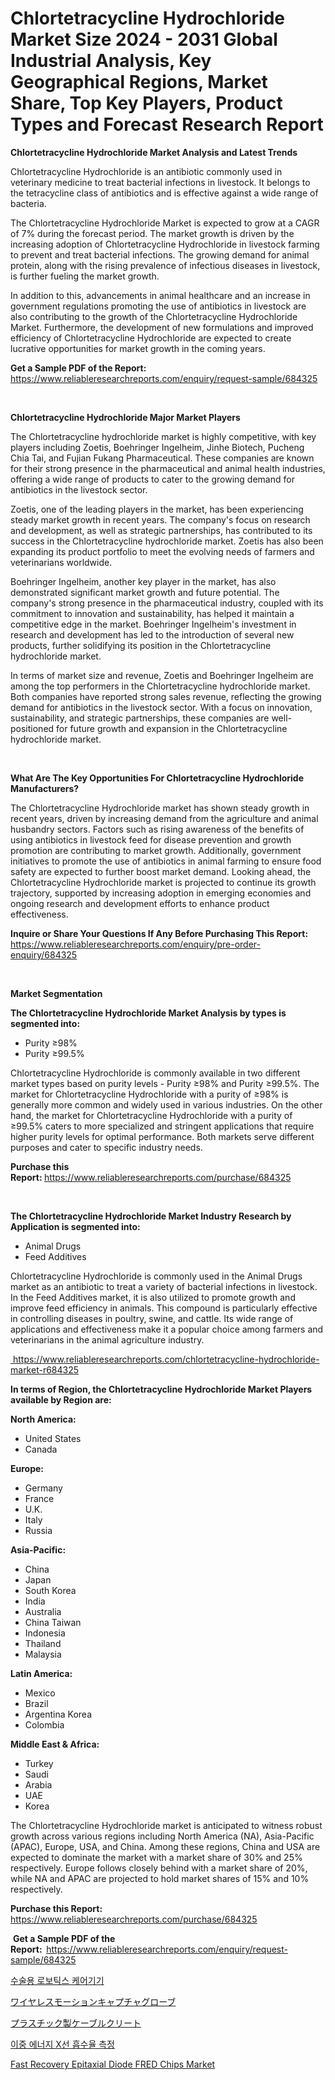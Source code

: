 <p><h1>Chlortetracycline Hydrochloride Market Size 2024 - 2031 Global Industrial Analysis, Key Geographical Regions, Market Share, Top Key Players, Product Types and Forecast Research Report</h1></p><p><strong>Chlortetracycline Hydrochloride Market Analysis and Latest Trends</strong></p>
<p><p>Chlortetracycline Hydrochloride is an antibiotic commonly used in veterinary medicine to treat bacterial infections in livestock. It belongs to the tetracycline class of antibiotics and is effective against a wide range of bacteria.</p><p>The Chlortetracycline Hydrochloride Market is expected to grow at a CAGR of 7% during the forecast period. The market growth is driven by the increasing adoption of Chlortetracycline Hydrochloride in livestock farming to prevent and treat bacterial infections. The growing demand for animal protein, along with the rising prevalence of infectious diseases in livestock, is further fueling the market growth.</p><p>In addition to this, advancements in animal healthcare and an increase in government regulations promoting the use of antibiotics in livestock are also contributing to the growth of the Chlortetracycline Hydrochloride Market. Furthermore, the development of new formulations and improved efficiency of Chlortetracycline Hydrochloride are expected to create lucrative opportunities for market growth in the coming years.</p></p>
<p><strong>Get a Sample PDF of the Report:&nbsp;</strong> <a href="https://www.reliableresearchreports.com/enquiry/request-sample/684325">https://www.reliableresearchreports.com/enquiry/request-sample/684325</a></p>
<p>&nbsp;</p>
<p><strong>Chlortetracycline Hydrochloride Major Market Players</strong></p>
<p><p>The Chlortetracycline hydrochloride market is highly competitive, with key players including Zoetis, Boehringer Ingelheim, Jinhe Biotech, Pucheng Chia Tai, and Fujian Fukang Pharmaceutical. These companies are known for their strong presence in the pharmaceutical and animal health industries, offering a wide range of products to cater to the growing demand for antibiotics in the livestock sector.</p><p>Zoetis, one of the leading players in the market, has been experiencing steady market growth in recent years. The company's focus on research and development, as well as strategic partnerships, has contributed to its success in the Chlortetracycline hydrochloride market. Zoetis has also been expanding its product portfolio to meet the evolving needs of farmers and veterinarians worldwide.</p><p>Boehringer Ingelheim, another key player in the market, has also demonstrated significant market growth and future potential. The company's strong presence in the pharmaceutical industry, coupled with its commitment to innovation and sustainability, has helped it maintain a competitive edge in the market. Boehringer Ingelheim's investment in research and development has led to the introduction of several new products, further solidifying its position in the Chlortetracycline hydrochloride market.</p><p>In terms of market size and revenue, Zoetis and Boehringer Ingelheim are among the top performers in the Chlortetracycline hydrochloride market. Both companies have reported strong sales revenue, reflecting the growing demand for antibiotics in the livestock sector. With a focus on innovation, sustainability, and strategic partnerships, these companies are well-positioned for future growth and expansion in the Chlortetracycline hydrochloride market.</p></p>
<p>&nbsp;</p>
<p><strong>What Are The Key Opportunities For Chlortetracycline Hydrochloride Manufacturers?</strong></p>
<p><p>The Chlortetracycline Hydrochloride market has shown steady growth in recent years, driven by increasing demand from the agriculture and animal husbandry sectors. Factors such as rising awareness of the benefits of using antibiotics in livestock feed for disease prevention and growth promotion are contributing to market growth. Additionally, government initiatives to promote the use of antibiotics in animal farming to ensure food safety are expected to further boost market demand. Looking ahead, the Chlortetracycline Hydrochloride market is projected to continue its growth trajectory, supported by increasing adoption in emerging economies and ongoing research and development efforts to enhance product effectiveness.</p></p>
<p><strong>Inquire or Share Your Questions If Any Before Purchasing This Report:</strong> <a href="https://www.reliableresearchreports.com/enquiry/pre-order-enquiry/684325">https://www.reliableresearchreports.com/enquiry/pre-order-enquiry/684325</a></p>
<p>&nbsp;</p>
<p><strong>Market Segmentation</strong></p>
<p><strong>The Chlortetracycline Hydrochloride Market Analysis by types is segmented into:</strong></p>
<p><ul><li>Purity ≥98%</li><li>Purity ≥99.5%</li></ul></p>
<p><p>Chlortetracycline Hydrochloride is commonly available in two different market types based on purity levels - Purity ≥98% and Purity ≥99.5%. The market for Chlortetracycline Hydrochloride with a purity of ≥98% is generally more common and widely used in various industries. On the other hand, the market for Chlortetracycline Hydrochloride with a purity of ≥99.5% caters to more specialized and stringent applications that require higher purity levels for optimal performance. Both markets serve different purposes and cater to specific industry needs.</p></p>
<p><strong>Purchase this Report:&nbsp;</strong><a href="https://www.reliableresearchreports.com/purchase/684325">https://www.reliableresearchreports.com/purchase/684325</a></p>
<p>&nbsp;</p>
<p><strong>The Chlortetracycline Hydrochloride Market Industry Research by Application is segmented into:</strong></p>
<p><ul><li>Animal Drugs</li><li>Feed Additives</li></ul></p>
<p><p>Chlortetracycline Hydrochloride is commonly used in the Animal Drugs market as an antibiotic to treat a variety of bacterial infections in livestock. In the Feed Additives market, it is also utilized to promote growth and improve feed efficiency in animals. This compound is particularly effective in controlling diseases in poultry, swine, and cattle. Its wide range of applications and effectiveness make it a popular choice among farmers and veterinarians in the animal agriculture industry.</p></p>
<p><a href="https://www.reliableresearchreports.com/chlortetracycline-hydrochloride-market-r684325">&nbsp;https://www.reliableresearchreports.com/chlortetracycline-hydrochloride-market-r684325</a></p>
<p><strong>In terms of Region, the Chlortetracycline Hydrochloride Market Players available by Region are:</strong></p>
<p>
    <p> <strong> North America: </strong>
        <ul>
            <li>United States</li>
            <li>Canada</li>
        </ul>
        </p> 
    <p> <strong> Europe: </strong>
        <ul>
            <li>Germany</li>
            <li>France</li>
            <li>U.K.</li>
            <li>Italy</li>
            <li>Russia</li>
        </ul>
        </p> 
    <p> <strong> Asia-Pacific: </strong>
        <ul>
            <li>China</li>
            <li>Japan</li>
            <li>South Korea</li>
            <li>India</li>
            <li>Australia</li>
            <li>China Taiwan</li>
            <li>Indonesia</li>
            <li>Thailand</li>
            <li>Malaysia</li>
        </ul>
        </p> 
    <p> <strong> Latin America: </strong>
        <ul>
            <li>Mexico</li>
            <li>Brazil</li>
            <li>Argentina Korea</li>
            <li>Colombia</li>
        </ul>
        </p> 
    <p> <strong> Middle East & Africa: </strong>
        <ul>
            <li>Turkey</li>
            <li>Saudi</li>
            <li>Arabia</li>
            <li>UAE</li>
            <li>Korea</li>
        </ul>
    </p>
    </p>
<p><p>The Chlortetracycline Hydrochloride market is anticipated to witness robust growth across various regions including North America (NA), Asia-Pacific (APAC), Europe, USA, and China. Among these regions, China and USA are expected to dominate the market with a market share of 30% and 25% respectively. Europe follows closely behind with a market share of 20%, while NA and APAC are projected to hold market shares of 15% and 10% respectively.</p></p>
<p><strong>Purchase this Report: </strong><a href="https://www.reliableresearchreports.com/purchase/684325">https://www.reliableresearchreports.com/purchase/684325</a></p>
<p>&nbsp;<strong>Get a Sample PDF of the Report:&nbsp;&nbsp;</strong><a href="https://www.reliableresearchreports.com/enquiry/request-sample/684325">https://www.reliableresearchreports.com/enquiry/request-sample/684325</a></p>
<p><strong></strong></p>
<p><p><a href="https://github.com/Tristiarton768456/Market-Research-Report-List-2/blob/main/5368865125779.md">수술용 로보틱스 케어기기</a></p><p><a href="https://github.com/joaejkdzgyljvo6/Market-Research-Report-List-2/blob/main/3223240118327.md">ワイヤレスモーションキャプチャグローブ</a></p><p><a href="https://github.com/SkylarReilly36/Market-Research-Report-List-1/blob/main/7845737118326.md">プラスチック製ケーブルクリート</a></p><p><a href="https://github.com/vsoq0zknh59/Market-Research-Report-List-2/blob/main/5265149125778.md">이중 에너지 X선 흡수율 측정</a></p><p><a href="https://github.com/gulaimolin/Market-Research-Report-List-4/blob/main/fast-recovery-epitaxial-diode-fred-chips-market.md">Fast Recovery Epitaxial Diode FRED Chips Market</a></p></p>